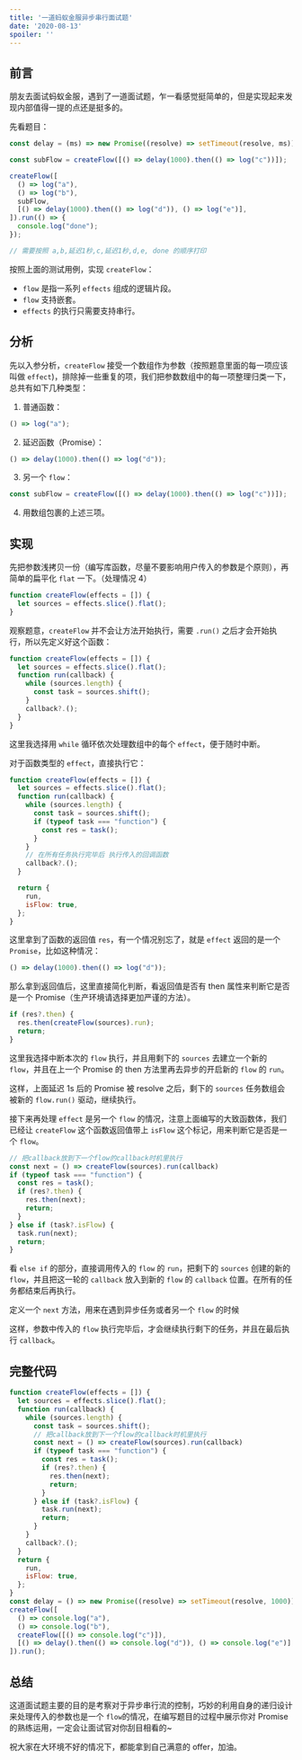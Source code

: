 ```yaml
---
title: '一道蚂蚁金服异步串行面试题'
date: '2020-08-13'
spoiler: ''
---
```


## 前言

朋友去面试蚂蚁金服，遇到了一道面试题，乍一看感觉挺简单的，但是实现起来发现内部值得一提的点还是挺多的。

先看题目：

```js
const delay = (ms) => new Promise((resolve) => setTimeout(resolve, ms));

const subFlow = createFlow([() => delay(1000).then(() => log("c"))]);

createFlow([
  () => log("a"),
  () => log("b"),
  subFlow,
  [() => delay(1000).then(() => log("d")), () => log("e")],
]).run(() => {
  console.log("done");
});

// 需要按照 a,b,延迟1秒,c,延迟1秒,d,e, done 的顺序打印
```

按照上面的测试用例，实现 `createFlow`：

- `flow` 是指一系列 `effects` 组成的逻辑片段。
- `flow` 支持嵌套。
- `effects` 的执行只需要支持串行。

## 分析

先以入参分析，`createFlow` 接受一个数组作为参数（按照题意里面的每一项应该叫做 `effect`)，排除掉一些重复的项，我们把参数数组中的每一项整理归类一下，总共有如下几种类型：

1. 普通函数：

```js
() => log("a");
```

2. 延迟函数（Promise）：

```js
() => delay(1000).then(() => log("d"));
```

3. 另一个 `flow`：

```js
const subFlow = createFlow([() => delay(1000).then(() => log("c"))]);
```

4. 用数组包裹的上述三项。

## 实现

先把参数浅拷贝一份（编写库函数，尽量不要影响用户传入的参数是个原则），再简单的扁平化 `flat` 一下。（处理情况 4）

```js
function createFlow(effects = []) {
  let sources = effects.slice().flat();
}
```

观察题意，`createFlow` 并不会让方法开始执行，需要 `.run()` 之后才会开始执行，所以先定义好这个函数：

```js
function createFlow(effects = []) {
  let sources = effects.slice().flat();
  function run(callback) {
    while (sources.length) {
      const task = sources.shift();
    }
    callback?.();
  }
}
```

这里我选择用 `while` 循环依次处理数组中的每个 `effect`，便于随时中断。

对于函数类型的 `effect`，直接执行它：

```js
function createFlow(effects = []) {
  let sources = effects.slice().flat();
  function run(callback) {
    while (sources.length) {
      const task = sources.shift();
      if (typeof task === "function") {
        const res = task();
      }
    }
    // 在所有任务执行完毕后 执行传入的回调函数
    callback?.();
  }

  return {
    run,
    isFlow: true,
  };
}
```

这里拿到了函数的返回值 `res`，有一个情况别忘了，就是 `effect` 返回的是一个 `Promise`，比如这种情况：

```js
() => delay(1000).then(() => log("d"));
```

那么拿到返回值后，这里直接简化判断，看返回值是否有 then 属性来判断它是否是一个 Promise（生产环境请选择更加严谨的方法）。

```js
if (res?.then) {
  res.then(createFlow(sources).run);
  return;
}
```

这里我选择中断本次的 `flow` 执行，并且用剩下的 `sources` 去建立一个新的 `flow`，并且在上一个 Promise 的 then 方法里再去异步的开启新的 `flow` 的 `run`。

这样，上面延迟 1s 后的 Promise 被 resolve 之后，剩下的 `sources` 任务数组会被新的 `flow.run()` 驱动，继续执行。

接下来再处理 `effect` 是另一个 `flow` 的情况，注意上面编写的大致函数体，我们已经让 `createFlow` 这个函数返回值带上 `isFlow` 这个标记，用来判断它是否是一个 `flow`。

```js
// 把callback放到下一个flow的callback时机里执行
const next = () => createFlow(sources).run(callback)
if (typeof task === "function") {
  const res = task();
  if (res?.then) {
    res.then(next);
    return;
  }
} else if (task?.isFlow) {
  task.run(next);
  return;
}
```

看 `else if` 的部分，直接调用传入的 `flow` 的 `run`，把剩下的 `sources` 创建的新的 `flow`，并且把这一轮的 `callback` 放入到新的 `flow` 的 `callback` 位置。在所有的任务都结束后再执行。

定义一个 `next` 方法，用来在遇到异步任务或者另一个 `flow` 的时候

这样，参数中传入的 `flow` 执行完毕后，才会继续执行剩下的任务，并且在最后执行 `callback`。

## 完整代码

```js
function createFlow(effects = []) {
  let sources = effects.slice().flat();
  function run(callback) {
    while (sources.length) {
      const task = sources.shift();
      // 把callback放到下一个flow的callback时机里执行
      const next = () => createFlow(sources).run(callback)
      if (typeof task === "function") {
        const res = task();
        if (res?.then) {
          res.then(next);
          return;
        }
      } else if (task?.isFlow) {
        task.run(next);
        return;
      }
    }
    callback?.();
  }
  return {
    run,
    isFlow: true,
  };
}
const delay = () => new Promise((resolve) => setTimeout(resolve, 1000));
createFlow([
  () => console.log("a"),
  () => console.log("b"),
  createFlow([() => console.log("c")]),
  [() => delay().then(() => console.log("d")), () => console.log("e")],
]).run();
```

## 总结

这道面试题主要的目的是考察对于异步串行流的控制，巧妙的利用自身的递归设计来处理传入的参数也是一个 `flow`的情况，在编写题目的过程中展示你对 Promise 的熟练运用，一定会让面试官对你刮目相看的~

祝大家在大环境不好的情况下，都能拿到自己满意的 offer，加油。
